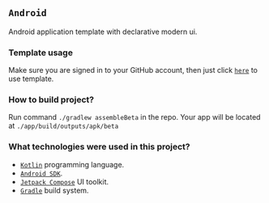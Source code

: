 ## `Android`

Android application template with declarative modern ui.

### Template usage

Make sure you are signed in to your GitHub account, then just click [`here`](https://github.com/demidko/android/generate) to use template.

### How to build project?

Run command `./gradlew assembleBeta` in the repo. Your app will be located
at `./app/build/outputs/apk/beta`

### What technologies were used in this project?

* [`Kotlin`](https://kotlinlang.org/) programming language.
* [`Android SDK`](https://developer.android.com/studio).
* [`Jetpack Compose`](https://developer.android.com/jetpack/compose) UI toolkit.
* [`Gradle`](https://gradle.org/) build system.
